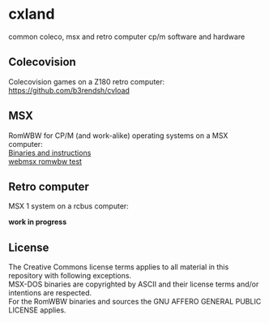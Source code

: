 # cxland
common coleco, msx and retro computer cp/m software and hardware

## Colecovision

Colecovision games on a Z180 retro computer:  
https://github.com/b3rendsh/cvload

## MSX

RomWBW for CP/M (and work-alike) operating systems on a MSX computer:  
[Binaries and instructions](msx/bin)  
[webmsx romwbw test](https://webmsx.org/?MACHINE=MSX2E&RAMMAPPER_SIZE=2048&HARDDISK_URL=https://drive.usercontent.google.com/download?id=1lQBfm3Im3guW6nKrGnGQIzwMFiWn7H08)

## Retro computer

MSX 1 system on a rcbus computer:

**work in progress**

## License

The Creative Commons license terms applies to all material in this repository with following exceptions.  
MSX-DOS binaries are copyrighted by ASCII and their license terms and/or intentions are respected.  
For the RomWBW binaries and sources the GNU AFFERO GENERAL PUBLIC LICENSE applies.
